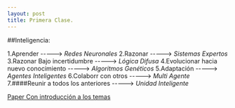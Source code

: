 ```yaml
---
layout: post
title: Primera Clase. 
---
```


##Inteligencia:

1.Aprender                              -----> _Redes Neuronales_
2.Razonar                               -----> _Sistemas Expertos_
3.Razonar Bajo incertidumbre            -----> _Lógica Difusa_
4.Evolucionar hacia nuevo conocimiento  -----> _Algoritmos Genéticos_
5.Adaptación                            -----> _Agentes Inteligentes_
6.Colaborr con otros                    -----> _Multi Agente_
7.####Reunir a todos los anteriores     -----> _Unidad Inteligente_
    
[Paper Con introducción a los temas](https://www.google.com)
    
